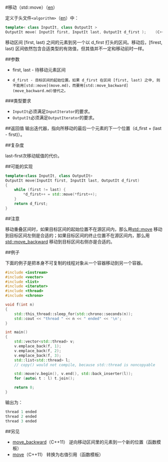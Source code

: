 #移动（std::move）（[en](http://en.cppreference.com/w/cpp/header/algorithm/move)）

定义于头文件`<algorithm>`（[en](http://en.cppreference.com/w/cpp/header/algorithm)）中：

```C++
template< class InputIt, class OutputIt >
OutputIt move( InputIt first, InputIt last, OutputIt d_first );    (C++11 - )
```

移动区间 [first, last) 之间的元素到另一个以 d_first 打头的区间。移动后，[firest, last) 区间依然包含合适类型的有效值，但其值并不一定和移动前时一样。

##参数

- first, last - 待移动元素区间
-     d_first - 目标区间的起始位置。如果 d_first 在区间 [first, last) 之中, 则不能用[std::move](move.md)，而要用[std::move_backward](move_backward.md)替代之。

###类型要求

- `InputIt`必须满足`InputIterator`的要求。
- `OutputIt`必须满足`OutputIterator`的要求。

##返回值
输出迭代器，指向所移动的最后一个元素的下一个位置（d_first + (last - first)）。

##复杂度

last-first次移动赋值的代价。

##可能的实现

```C++
template<class InputIt, class OutputIt>
OutputIt move(InputIt first, InputIt last, OutputIt d_first)
{
    while (first != last) {
        *d_first++ = std::move(*first++);
    }
    return d_first;
}
```

##注意

移动重叠区间时，如果目标区间的起始位置不在源区间内，那么用[std::move](move.md) 移动到目标区间左侧是合适的；如果目标区间的终止位置不在源区间内，那么用[std::move_backward](move_backward.md) 移动到目标区间右侧亦是合适的。

##例子

下面的例子是把本身不可复制的线程对象从一个容器移动到另一个容器。

```C++
#include <iostream>
#include <vector>
#include <list>
#include <iterator>
#include <thread>
#include <chrono>

void f(int n)
{
    std::this_thread::sleep_for(std::chrono::seconds(n));
    std::cout << "thread " << n << " ended" << '\n';
}

int main()
{
    std::vector<std::thread> v;
    v.emplace_back(f, 1);
    v.emplace_back(f, 2);
    v.emplace_back(f, 3);
    std::list<std::thread> l;
    // copy() would not compile, because std::thread is noncopyable

    std::move(v.begin(), v.end(), std::back_inserter(l));
    for (auto& t : l) t.join();

    return 0;
}
```

输出为：

```C++
thread 1 ended
thread 2 ended
thread 3 ended
```

##另见

- [move_backward](move_backward.md)（C++11）    逆向移动区间里的元素到一个新的位置（函数模板）
- [move](../utility/move.md)（C++11）           转换为右值引用（函数模板）
